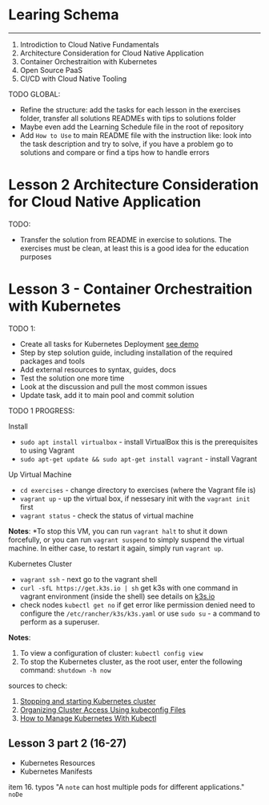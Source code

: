 # Learing Schema

---

1. Introdiction to Cloud Native Fundamentals
2. Architecture Consideration for Cloud Native Application 
3. Container Orchestraition with Kubernetes
4. Open Source PaaS
5. CI/CD with Cloud Native Tooling

TODO GLOBAL:
- Refine the structure: add the tasks for each lesson in the exercises folder, transfer all solutions READMEs with tips to solutions folder
- Maybe even add the Learning Schedule file in the root of repository
- Add `How to Use` to main README file with the instruction like: look into the task description and try to solve, if you have a problem go to solutions and compare or find a tips how to handle errors

# Lesson 2 Architecture Consideration for Cloud Native Application

TODO: 
- Transfer the solution from README in exercise to solutions. The exercises must be clean, at least this is a good idea for the education purposes

# Lesson 3 - Container Orchestraition with Kubernetes

TODO 1:
- Create all tasks for Kubernetes Deployment [see demo](https://www.youtube.com/watch?v=8Dh3Z2lBR3s)
- Step by step solution guide, including installation of the required packages and tools
- Add external resources to syntax, guides, docs
- Test the solution one more time
- Look at the discussion and pull the most common issues
- Update task, add it to main pool and commit solution

TODO 1 PROGRESS:

Install

- `sudo apt install virtualbox` - install VirtualBox this is the prerequisites to using Vagrant
- `sudo apt-get update && sudo apt-get install vagrant` - install Vagrant

Up Virtual Machine

- `cd exercises` - change directory to exercises (where the Vagrant file is)
- `vagrant up` - up the virtual box, if nessesary init with the `vagrant init` first
- `vagrant status` - check the status of virtual machine

**Notes**: *To stop this VM, you can run `vagrant halt` to shut it down forcefully, or you can run `vagrant suspend` to simply suspend the virtual machine. In either case, to restart it again, simply run `vagrant up`.

Kubernetes Cluster

- `vagrant ssh` - next go to the vagrant shell
- `curl -sfL https://get.k3s.io | sh` get k3s with one command in vagrant environment (inside the shell) see details on [k3s.io](https://k3s.io/)
- check nodes `kubectl get no` if get error like permission denied need to configure the `/etc/rancher/k3s/k3s.yaml` or use `sudo su` - a command to perform as a superuser.

**Notes**:
1. To view a configuration of cluster:
`kubectl config view`
2. To stop the Kubernetes cluster, as the root user, enter the following command:
`shutdown -h now`

sources to check:
1. [Stopping and starting Kubernetes cluster](https://www.ibm.com/docs/en/fci/1.0.3?topic=kubernetes-stopping-starting-cluster)
2. [Organizing Cluster Access Using kubeconfig Files](https://kubernetes.io/docs/concepts/configuration/organize-cluster-access-kubeconfig/)
3. [How to Manage Kubernetes With Kubectl](https://rancher.com/learning-paths/how-to-manage-kubernetes-with-kubectl/)

## Lesson 3 part 2 (16-27)
  - Kubernetes Resources
  - Kubernetes Manifests

item 16. typos "A `note` can host multiple pods for different applications." `noDe`